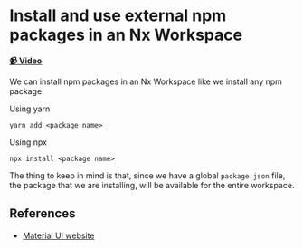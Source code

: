 # Install and use external npm packages in an Nx Workspace

**[📹 Video](https://egghead.io/lessons/egghead-install-and-use-external-npm-packages-in-an-nx-workspace)**

We can install npm packages in an Nx Workspace like we install any npm package.

Using yarn

```shell
yarn add <package name>
```

Using npx

```shell
npx install <package name>
```

The thing to keep in mind is that, since we have a global `package.json` file, the package that we are installing, will be available for the entire workspace.

## References

- [Material UI website](https://material-ui.com/)
